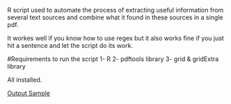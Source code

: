 R script used to automate the process of extracting useful information from several text sources and combine what it found in these sources in a single pdf.

It workes well if you know how to use regex but it also works fine if you just hit a sentence and let the script do its work.

#Requirements to run the script 
1- R
2- pdftools library
3- grid & gridExtra library 

All installed.


[Output Sample](ScreenShot.png)
